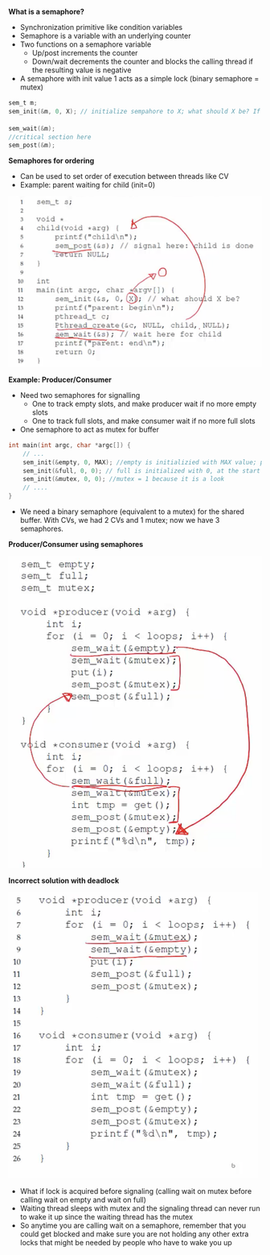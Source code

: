 **What is a semaphore?**
- Synchronization primitive like condition variables
- Semaphore is a variable with an underlying counter
- Two functions on a semaphore variable
    * Up/post increments the counter
    * Down/wait decrements the counter and blocks the calling thread if the resulting value is negative
- A semaphore with init value 1 acts as a simple lock (binary semaphore = mutex)
```c
sem_t m;
sem_init(&m, 0, X); // initialize sempahore to X; what should X be? If binary semaphore, then 1. 

sem_wait(&m);
//critical section here
sem_post(&m);
```

**Semaphores for ordering**
- Can be used to set order of execution between threads like CV
- Example: parent waiting for child (init=0)

![](assets/semaphores-for-ordering.png)

**Example: Producer/Consumer**
- Need two semaphores for signalling
    * One to track empty slots, and make producer wait if no more empty slots
    * One to track full slots, and make consumer wait if no more full slots
- One semaphore to act as mutex for buffer
```c
int main(int argc, char *argc[]) {
    // ...
    sem_init(&empty, 0, MAX); //empty is initializied with MAX value; producers need to keep decrementing it until no more empty slots
    sem_init(&full, 0, 0); // full is initialized with 0, at the start no consumer can take anything from the buffer. As producer adds to the buffer, full is incremented. 
    sem_init(&mutex, 0, 0); //mutex = 1 because it is a look
    // ....
}
```
- We need a binary semaphore (equivalent to a mutex) for the shared buffer. With CVs, we had 2 CVs and 1 mutex; now we have 3 semaphores. 

**Producer/Consumer using semaphores**

![](assets/producer-consumer-semaphores.png)

**Incorrect solution with deadlock**

![](assets/producer-consumer-incorrect.png)

- What if lock is acquired before signaling (calling wait on mutex before calling wait on empty and wait on full)
- Waiting thread sleeps with mutex and the signaling thread can never run to wake it up since the waiting thread has the mutex
- So anytime you are calling wait on a semaphore, remember that you could get blocked and make sure you are not holding any other extra locks that might be needed by people who have to wake you up